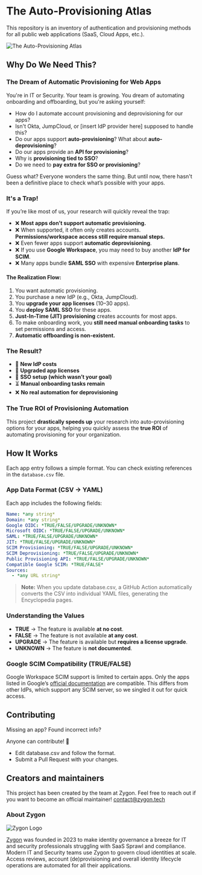 # The Auto-Provisioning Atlas

This repository is an inventory of authentication and provisioning methods for all public web applications (SaaS, Cloud Apps, etc.).

![The Auto-Provisioning Atlas](https://zygon-public-resources.s3.eu-west-3.amazonaws.com/auto_provisioning_atlas.png)

## Why Do We Need This?

### The Dream of Automatic Provisioning for Web Apps

You're in IT or Security. Your team is growing. You dream of automating onboarding and offboarding, but you're asking yourself:

- How do I automate account provisioning and deprovisioning for our apps?
- Isn't Okta, JumpCloud, or [insert IdP provider here] supposed to handle this?
- Do our apps support **auto-provisioning**? What about **auto-deprovisioning**?
- Do our apps provide an **API for provisioning**?
- Why is **provisioning tied to SSO**?
- Do we need to **pay extra for SSO or provisioning**?

Guess what? Everyone wonders the same thing. But until now, there hasn't been a definitive place to check what’s possible with your apps.

### It's a Trap!

If you’re like most of us, your research will quickly reveal the trap:

- ❌ **Most apps don’t support automatic provisioning.**
- ❌ When supported, it often only creates accounts. **Permissions/workspace access still require manual steps.**
- ❌ Even fewer apps support **automatic deprovisioning**.
- ❌ If you use **Google Workspace**, you may need to buy another **IdP for SCIM**.
- ❌ Many apps bundle **SAML SSO** with expensive **Enterprise plans**.

#### The Realization Flow:

1. You want automatic provisioning.
2. You purchase a new IdP (e.g., Okta, JumpCloud).
3. You **upgrade your app licenses** (10–30 apps).
4. You **deploy SAML SSO** for these apps.
5. **Just-In-Time (JIT) provisioning** creates accounts for most apps.
6. To make onboarding work, you **still need manual onboarding tasks** to set permissions and access.
7. **Automatic offboarding is non-existent.**

### The Result?

- 💸 **New IdP costs**
- 💸 **Upgraded app licenses**
- 🔄 **SSO setup (which wasn’t your goal)**
- ⏳ **Manual onboarding tasks remain**
- ❌ **No real automation for deprovisioning**

### The True ROI of Provisioning Automation

This project **drastically speeds up** your research into auto-provisioning options for your apps, helping you quickly assess the **true ROI** of automating provisioning for your organization.

## How It Works

Each app entry follows a simple format. You can check existing references in the `database.csv` file.

### **App Data Format (CSV → YAML)**

Each app includes the following fields:

```yaml
Name: *any string*
Domain: *any string*
Google OIDC: *TRUE/FALSE/UPGRADE/UNKNOWN*
Microsoft OIDC: *TRUE/FALSE/UPGRADE/UNKNOWN*
SAML: *TRUE/FALSE/UPGRADE/UNKNOWN*
JIT: *TRUE/FALSE/UPGRADE/UNKNOWN*
SCIM Provisioning: *TRUE/FALSE/UPGRADE/UNKNOWN*
SCIM Deprovisioning: *TRUE/FALSE/UPGRADE/UNKNOWN*
Public Provisioning API: *TRUE/FALSE/UPGRADE/UNKNOWN*
Compatible Google SCIM: *TRUE/FALSE*
Sources:
  - *any URL string*
```

> **Note:**
> When you update database.csv, a GitHub Action automatically converts the CSV into individual YAML files, generating the Encyclopedia pages.

### Understanding the Values

- **TRUE** → The feature is available **at no cost**.
- **FALSE** → The feature is not available **at any cost**.
- **UPGRADE** → The feature is available but **requires a license upgrade**.
- **UNKNOWN** → The feature is **not documented**.

### Google SCIM Compatibility (TRUE/FALSE)

Google Workspace SCIM support is limited to certain apps.
Only the apps listed in Google’s [official documentation](https://support.google.com/a/topic/10018788) are compatible.
This differs from other IdPs, which support any SCIM server, so we singled it out for quick access.

## Contributing

Missing an app? Found incorrect info?

Anyone can contribute! 🎉

- Edit database.csv and follow the format.
- Submit a Pull Request with your changes.

## Creators and maintainers

This project has been created by the team at Zygon. Feel free to reach out if you want to become an official maintainer! contact@zygon.tech

### About Zygon

![Zygon Logo](https://zygon-public-resources.s3.eu-west-3.amazonaws.com/zygon_logo_350_82.png "Zygon Logo")

[Zygon](https://www.zygon.tech/) was founded in 2023 to make identity governance a breeze for IT and security professionals struggling with SaaS Sprawl and compliance.
Modern IT and Security teams use Zygon to govern cloud identities at scale. Access reviews, account (de)provisioning and overall identity lifecycle operations are automated for all their applications.
